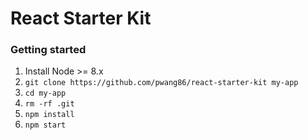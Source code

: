 # React Starter Kit

### Getting started
1. Install Node >= 8.x
2. `git clone https://github.com/pwang86/react-starter-kit my-app`
3. `cd my-app`
4. `rm -rf .git`
5. `npm install`
6. `npm start`
